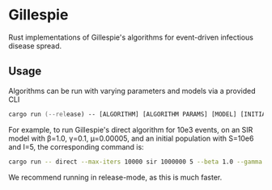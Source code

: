 # Gillespie

Rust implementations of Gillespie's algorithms for event-driven infectious disease spread.

## Usage

Algorithms can be run with varying parameters and models via a provided CLI

```zsh
cargo run (--release) -- [ALGORITHM] [ALGORITHM PARAMS] [MODEL] [INITIAL POPULATION] [MODEL PARAMS]
```

For example, to run Gillespie's direct algorithm for 10e3 events, on an SIR model with β=1.0, γ=0.1, μ=0.00005,
and an initial population with S=10e6 and I=5, the corresponding command is:

```zsh
cargo run -- direct --max-iters 10000 sir 1000000 5 --beta 1.0 --gamma 0.1 --mu 0.00005
```

We recommend running in release-mode, as this is much faster.
